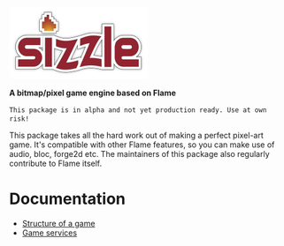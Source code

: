 ![sizzle](./../sizzle-logo.png "sizzle")

__A bitmap/pixel game engine based on Flame__

```{warn}
This package is in alpha and not yet production ready. Use at own risk!
```

This package takes all the hard work out of making a perfect pixel-art game. It's compatible with other Flame features, so you can make use of audio, bloc, forge2d etc. The maintainers of this package also regularly contribute to Flame itself.

# Documentation

- [Structure of a game](game_structure.md)
- [Game services](services.md)
